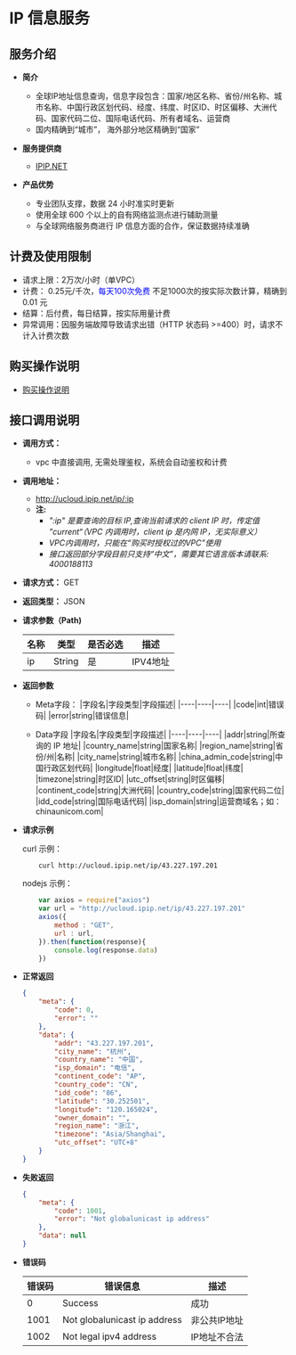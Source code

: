 # IP 信息服务
## 服务介绍
* **简介**
    * 全球IP地址信息查询，信息字段包含：国家/地区名称、省份/州名称、城市名称、中国行政区划代码、经度、纬度、时区ID、时区偏移、大洲代码、国家代码二位、国际电话代码、所有者域名、运营商
    * 国内精确到“城市”， 海外部分地区精确到“国家”

* **服务提供商**
  * [IPIP.NET](https://www.ipip.net)

* **产品优势**
  * 专业团队支撑，数据 24 小时准实时更新
  * 使用全球 600 个以上的自有网络监测点进行辅助测量
  * 与全球网络服务商进行 IP 信息方面的合作，保证数据持续准确

## 计费及使用限制
* 请求上限：2万次/小时（单VPC）
* 计费： 0.25元/千次，<font color=blue>每天100次免费</font> 不足1000次的按实际次数计算，精确到 0.01 元
* 结算：后付费，每日结算，按实际用量计费
* 异常调用：因服务端故障导致请求出错（HTTP 状态码 >=400）时，请求不计入计费次数
   
## 购买操作说明
* [购买操作说明](/uapigateway/operation_guide/thirdparty_api/ipip/ipinfo-manual)
  
## 接口调用说明

* **调用方式：**
   * vpc 中直接调用, 无需处理鉴权，系统会自动鉴权和计费

* **调用地址：**
  * http://ucloud.ipip.net/ip/:ip 
  * **注:** 
    * *":ip" 是要查询的目标 IP,查询当前请求的 client IP 时，传定值 ”current“（VPC 内调用时，client ip 是内网 IP，无实际意义）*
    * *VPC内调用时，只能在“购买时授权过的VPC”使用* 
    * *接口返回部分字段目前只支持“中文”，需要其它语言版本请联系: 4000188113*
  
* **请求方式：** GET
  
* **返回类型：** JSON

* **请求参数（Path)**

    |名称|类型|是否必选|描述|
    |---|----|---|---|
    |ip|String|是|IPV4地址|

* **返回参数**
    * Meta字段：
        |字段名|字段类型|字段描述|
        |----|----|----|
        |code|int|错误码|
        |error|string|错误信息|

    * Data字段
        |字段名|字段类型|字段描述|
        |----|----|----|
        |addr|string|所查询的 IP 地址|
        |country_name|string|国家名称|
        |region_name|string|省份/州|名称|
        |city_name|string|城市名称|
        |china_admin_code|string|中国行政区划代码|
        |longitude|float|经度|
        |latitude|float|纬度|
        |timezone|string|时区ID|
        |utc_offset|string|时区偏移|
        |continent_code|string|大洲代码|
        |country_code|string|国家代码二位|
        |idd_code|string|国际电话代码|
        |isp_domain|string|运营商域名；如：chinaunicom.com|

* **请求示例**
  
  curl 示例：

    ```
        curl http://ucloud.ipip.net/ip/43.227.197.201
    ```

    nodejs 示例：

    ```javascript
        var axios = require("axios")
        var url = "http://ucloud.ipip.net/ip/43.227.197.201"
        axios({
            method : "GET",
            url : url,
        }).then(function(response){
            console.log(response.data)
        })
    ```

* **正常返回**

    ```json
    {
        "meta": {
            "code": 0,
            "error": ""
        },
        "data": {
            "addr": "43.227.197.201",
            "city_name": "杭州",
            "country_name": "中国",
            "isp_domain": "电信",
            "continent_code": "AP",
            "country_code": "CN",
            "idd_code": "86",
            "latitude": "30.252501",
            "longitude": "120.165024",
            "owner_domain": "",
            "region_name": "浙江",
            "timezone": "Asia/Shanghai",
            "utc_offset": "UTC+8"
        }
    }

    ```

* **失败返回**

    ```json
    {
        "meta": {
            "code": 1001,
            "error": "Not globalunicast ip address"
        },
        "data": null
    }

    ```

* **错误码**
    
    |错误码	|错误信息|描述|
    |---|---|---|
    |0|Success|成功|
    |1001|Not globalunicast ip address|非公共IP地址|
    |1002|Not legal ipv4 address|IP地址不合法|
